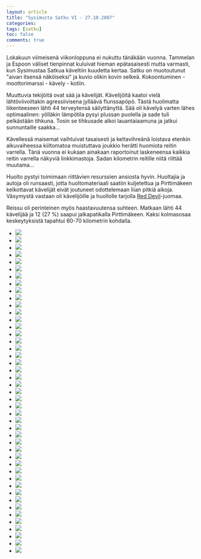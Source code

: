 ```yaml
---
layout: article
title: "Sysimusta Satku VI - 27.10.2007"
categories:
tags: [satku]
toc: false
comments: true
---
```


Lokakuun viimeisenä viikonloppuna ei nukuttu tänäkään vuonna. Tammelan
ja Espoon väliset tienpinnat kuluivat hieman epätasaisesti mutta
varmasti, kun Sysimustaa Satkua käveltiin kuudetta kertaa. Satku on
muotoutunut "aivan itsensä näköiseksi" ja kuvio olikin kovin selkeä.
Kokoontuminen - moottorimarssi - kävely - kotiin.

Muuttuvia tekijöitä ovat sää ja kävelijät. Kävelijöitä kaatoi vielä
lähtöviivoiltakin agressiivisena jylläävä flunssapöpö. Tästä huolimatta
liikenteeseen lähti 44 terveytensä säilyttänyttä. Sää oli kävelyä varten
lähes optimaalinen: yölläkin lämpötila pysyi plussan puolella ja sade
tuli pelkästään tihkuna. Tosin se tihkusade alkoi lauantaiaamuna ja
jatkui sunnuntaille saakka...

Kävellessä maisemat vaihtuivat tasaisesti ja keltavihreänä loistava
etenkin alkuvaiheessa kiiltomatoa muistuttava joukkio herätti huomiota
reitin varrella. Tänä vuonna ei kukaan ainakaan raportoinut laskeneensa
kaikkia reitin varrella näkyviä linkkimastoja. Sadan kilometrin reitille
niitä riittää muutama...

Huolto pystyi toimimaan riittävien resurssien ansiosta hyvin. Huoltajia
ja autoja oli runsaasti, jotta huoltomateriaali saatiin kuljetettua ja
Pirttimäkeen kelkottavat kävelijät eivät joutuneet odottelemaan liian
pitkiä aikoja. Väsymystä vastaan oli kävelijöille ja huollolle tarjolla
[Red Devil](http://www.reddevil.fi/)-juomaa.

Reissu oli perinteinen myös haastavuutensa suhteen. Matkaan lähti 44
kävelijää ja 12 (27 %) saapui jalkapatikalla Pirttimäkeen. Kaksi
kolmasosaa keskeytyksistä tapahtui 60-70 kilometrin kohdalla.

<div class="th-grid image-gallery" markdown="1">

- [![](/images/sysimusta-satku-6/Thumbnails/001.jpg)](/images/sysimusta-satku-6/001.jpg)
- [![](/images/sysimusta-satku-6/Thumbnails/002.jpg)](/images/sysimusta-satku-6/002.jpg)
- [![](/images/sysimusta-satku-6/Thumbnails/003.jpg)](/images/sysimusta-satku-6/003.jpg)
- [![](/images/sysimusta-satku-6/Thumbnails/004.jpg)](/images/sysimusta-satku-6/004.jpg)
- [![](/images/sysimusta-satku-6/Thumbnails/005.jpg)](/images/sysimusta-satku-6/005.jpg)
- [![](/images/sysimusta-satku-6/Thumbnails/006.jpg)](/images/sysimusta-satku-6/006.jpg)
- [![](/images/sysimusta-satku-6/Thumbnails/007.jpg)](/images/sysimusta-satku-6/007.jpg)
- [![](/images/sysimusta-satku-6/Thumbnails/008.jpg)](/images/sysimusta-satku-6/008.jpg)
- [![](/images/sysimusta-satku-6/Thumbnails/009.jpg)](/images/sysimusta-satku-6/009.jpg)
- [![](/images/sysimusta-satku-6/Thumbnails/010.jpg)](/images/sysimusta-satku-6/010.jpg)
- [![](/images/sysimusta-satku-6/Thumbnails/012.jpg)](/images/sysimusta-satku-6/012.jpg)
- [![](/images/sysimusta-satku-6/Thumbnails/013.jpg)](/images/sysimusta-satku-6/013.jpg)
- [![](/images/sysimusta-satku-6/Thumbnails/014.jpg)](/images/sysimusta-satku-6/014.jpg)
- [![](/images/sysimusta-satku-6/Thumbnails/015.jpg)](/images/sysimusta-satku-6/015.jpg)
- [![](/images/sysimusta-satku-6/Thumbnails/016.jpg)](/images/sysimusta-satku-6/016.jpg)
- [![](/images/sysimusta-satku-6/Thumbnails/017.jpg)](/images/sysimusta-satku-6/017.jpg)
- [![](/images/sysimusta-satku-6/Thumbnails/018.jpg)](/images/sysimusta-satku-6/018.jpg)
- [![](/images/sysimusta-satku-6/Thumbnails/019.jpg)](/images/sysimusta-satku-6/019.jpg)
- [![](/images/sysimusta-satku-6/Thumbnails/020.jpg)](/images/sysimusta-satku-6/020.jpg)
- [![](/images/sysimusta-satku-6/Thumbnails/021.jpg)](/images/sysimusta-satku-6/021.jpg)
- [![](/images/sysimusta-satku-6/Thumbnails/022.jpg)](/images/sysimusta-satku-6/022.jpg)
- [![](/images/sysimusta-satku-6/Thumbnails/023.jpg)](/images/sysimusta-satku-6/023.jpg)
- [![](/images/sysimusta-satku-6/Thumbnails/024.jpg)](/images/sysimusta-satku-6/024.jpg)
- [![](/images/sysimusta-satku-6/Thumbnails/025.jpg)](/images/sysimusta-satku-6/025.jpg)
- [![](/images/sysimusta-satku-6/Thumbnails/026.jpg)](/images/sysimusta-satku-6/026.jpg)
- [![](/images/sysimusta-satku-6/Thumbnails/027.jpg)](/images/sysimusta-satku-6/027.jpg)
- [![](/images/sysimusta-satku-6/Thumbnails/028.jpg)](/images/sysimusta-satku-6/028.jpg)
- [![](/images/sysimusta-satku-6/Thumbnails/029.jpg)](/images/sysimusta-satku-6/029.jpg)
- [![](/images/sysimusta-satku-6/Thumbnails/030.jpg)](/images/sysimusta-satku-6/030.jpg)
- [![](/images/sysimusta-satku-6/Thumbnails/031.jpg)](/images/sysimusta-satku-6/031.jpg)
- [![](/images/sysimusta-satku-6/Thumbnails/032.jpg)](/images/sysimusta-satku-6/032.jpg)
- [![](/images/sysimusta-satku-6/Thumbnails/033.jpg)](/images/sysimusta-satku-6/033.jpg)
- [![](/images/sysimusta-satku-6/Thumbnails/034.jpg)](/images/sysimusta-satku-6/034.jpg)
- [![](/images/sysimusta-satku-6/Thumbnails/035.jpg)](/images/sysimusta-satku-6/035.jpg)
- [![](/images/sysimusta-satku-6/Thumbnails/036.jpg)](/images/sysimusta-satku-6/036.jpg)
- [![](/images/sysimusta-satku-6/Thumbnails/037.jpg)](/images/sysimusta-satku-6/037.jpg)
- [![](/images/sysimusta-satku-6/Thumbnails/038.jpg)](/images/sysimusta-satku-6/038.jpg)
- [![](/images/sysimusta-satku-6/Thumbnails/039.jpg)](/images/sysimusta-satku-6/039.jpg)
- [![](/images/sysimusta-satku-6/Thumbnails/040.jpg)](/images/sysimusta-satku-6/040.jpg)
- [![](/images/sysimusta-satku-6/Thumbnails/041.jpg)](/images/sysimusta-satku-6/041.jpg)
- [![](/images/sysimusta-satku-6/Thumbnails/042.jpg)](/images/sysimusta-satku-6/042.jpg)
- [![](/images/sysimusta-satku-6/Thumbnails/043.jpg)](/images/sysimusta-satku-6/043.jpg)
- [![](/images/sysimusta-satku-6/Thumbnails/044.jpg)](/images/sysimusta-satku-6/044.jpg)
- [![](/images/sysimusta-satku-6/Thumbnails/045.jpg)](/images/sysimusta-satku-6/045.jpg)
- [![](/images/sysimusta-satku-6/Thumbnails/046.jpg)](/images/sysimusta-satku-6/046.jpg)

</div>
